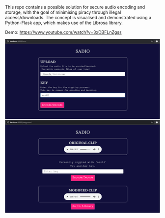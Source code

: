This repo contains a possible solution for secure audio encoding and storage, with the goal of minimising piracy through illegal access/downloads. The concept is visualised and demonstrated using a Python-Flask app, which makes use of the Librosa library.

Demo: https://www.youtube.com/watch?v=3xDBFLnZgss


![Home](images/Home.png)
![Playground](images/Playground.png)
